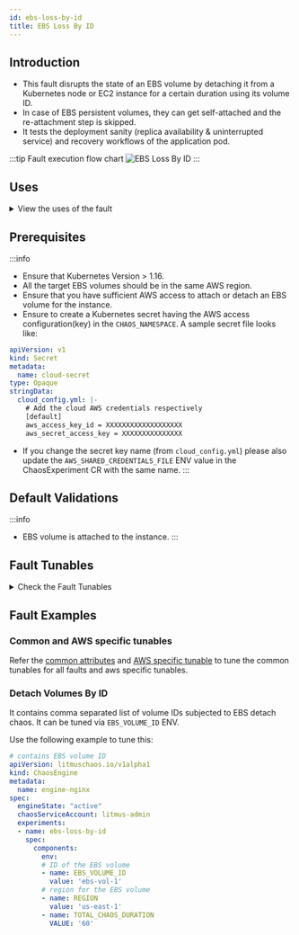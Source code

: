 ```yaml
---
id: ebs-loss-by-id
title: EBS Loss By ID
---
```


## Introduction
- This fault disrupts the state of an EBS volume by detaching it from a Kubernetes node or EC2 instance for a certain duration using its volume ID.
- In case of EBS persistent volumes, they can get self-attached and the re-attachment step is skipped.
- It tests the deployment sanity (replica availability & uninterrupted service) and recovery workflows of the application pod.

:::tip Fault execution flow chart
![EBS Loss By ID](./static/images/ebs-loss.png)
:::

## Uses

<details>
<summary>View the uses of the fault</summary>
<div>
Coming soon.
</div>
</details>

## Prerequisites

:::info
- Ensure that Kubernetes Version > 1.16.
- All the target EBS volumes should be in the same AWS region.
- Ensure that you have sufficient AWS access to attach or detach an EBS volume for the instance. 
- Ensure to create a Kubernetes secret having the AWS access configuration(key) in the `CHAOS_NAMESPACE`. A sample secret file looks like:
```yaml
apiVersion: v1
kind: Secret
metadata:
  name: cloud-secret
type: Opaque
stringData:
  cloud_config.yml: |-
    # Add the cloud AWS credentials respectively
    [default]
    aws_access_key_id = XXXXXXXXXXXXXXXXXXX
    aws_secret_access_key = XXXXXXXXXXXXXXX
```
- If you change the secret key name (from `cloud_config.yml`) please also update the `AWS_SHARED_CREDENTIALS_FILE` ENV value in the ChaosExperiment CR with the same name.
:::

## Default Validations

:::info
- EBS volume is attached to the instance.
:::

## Fault Tunables

<details>
    <summary>Check the Fault Tunables</summary>
    <h2>Mandatory Fields</h2>
    <table>
      <tr>
        <th> Variables </th>
        <th> Description </th>
        <th> Notes </th>
      </tr>
      <tr>
        <td> EBS_VOLUME_ID </td>
        <td> Comma separated EBS volume IDs which will be subjected to EBS detach chaos</td>
        <td> For Example: <code>ebs-vol-1,ebs-vol-2</code> </td>
      </tr>
      <tr>
        <td> REGION </td>
        <td> The region name where the target EBS volumes are created</td>
        <td> For Example: <code>us-east-1</code> </td>
      </tr>
    </table>
    <h2>Optional Fields</h2>
    <table>
      <tr>
        <th> Variables </th>
        <th> Description </th>
        <th> Notes </th>
      </tr>
      <tr>
        <td> TOTAL_CHAOS_DURATION </td>
        <td> The duration for chaos injection (in seconds) </td>
        <td> Defaults to 30s </td>
      </tr>
      <tr>
        <td> CHAOS_INTERVAL </td>
        <td> The duration between the attachment and detachment of a single EBS volumes (in seconds) </td>
        <td> Defaults to 30s </td>
      </tr>
      <tr>
        <td> SEQUENCE </td>
        <td> It defines sequence of chaos execution for multiple volumes</td>
        <td> Default value: parallel. Supported: serial, parallel </td>
      </tr>
      <tr>
        <td> RAMP_TIME </td>
        <td> Period to wait before and after injection of chaos (in seconds) </td>
        <td> Eg: 30 </td>
      </tr>
    </table>
</details>

## Fault Examples

### Common and AWS specific tunables

Refer the [common attributes](../common-tunables-for-all-faults) and [AWS specific tunable](./aws-fault-tunables) to tune the common tunables for all faults and aws specific tunables.

### Detach Volumes By ID

It contains comma separated list of volume IDs subjected to EBS detach chaos. It can be tuned via `EBS_VOLUME_ID` ENV.

Use the following example to tune this:

[embedmd]:# (./static/manifests/ebs-loss-by-id/ebs-volume-id.yaml yaml)
```yaml
# contains EBS volume ID 
apiVersion: litmuschaos.io/v1alpha1
kind: ChaosEngine
metadata:
  name: engine-nginx
spec:
  engineState: "active"
  chaosServiceAccount: litmus-admin
  experiments:
  - name: ebs-loss-by-id
    spec:
      components:
        env:
        # ID of the EBS volume
        - name: EBS_VOLUME_ID
          value: 'ebs-vol-1'
        # region for the EBS volume
        - name: REGION
          value: 'us-east-1'
        - name: TOTAL_CHAOS_DURATION
          VALUE: '60'
```

